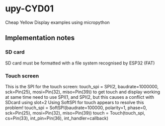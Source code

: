 # upy-CYD01

Cheap Yellow Display examples using micropython

## Implementation notes

### SD card

SD card must be formatted with a file system recognised by ESP32 (FAT)

### Touch screen

This is the SPI for the touch screen:
touch_spi = SPI(2, baudrate=1000000, sck=Pin(25), mosi=Pin(32), miso=Pin(39))
to get touch and display working at same time need to use SPI(1, and SPI(2,
but this causes a conflict with SDcard using slot=2
Using SoftSPI for touch appears to resolve this problem!
touch_spi = SoftSPI(baudrate=100000, polarity=1, phase=0, sck=Pin(25), mosi=Pin(32), miso=Pin(39))
touch = Touch(touch_spi, cs=Pin(33), int_pin=Pin(36), int_handler=callback)
